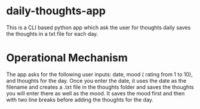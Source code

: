# daily-thoughts-app
This is a CLI based python app which ask the user for thoughts daily saves the thoughts in a txt file for each day.

Operational Mechanism
======================

The app asks for the following user inputs: date, mood ( rating from 1 to 10), and thoughts for the day.
Once you enter the date, it uses the date as the filename and creates a .txt file in the thoughts folder 
and saves the thoughts you will enter there as well as the mood.
It saves the mood first and then with two line breaks before adding the thoughts for the day.
